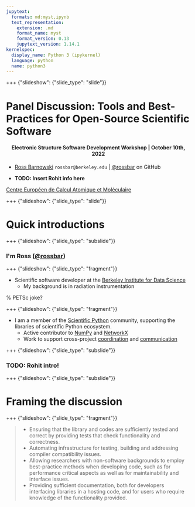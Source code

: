 ```yaml
---
jupytext:
  formats: md:myst,ipynb
  text_representation:
    extension: .md
    format_name: myst
    format_version: 0.13
    jupytext_version: 1.14.1
kernelspec:
  display_name: Python 3 (ipykernel)
  language: python
  name: python3
---
```


+++ {"slideshow": {"slide_type": "slide"}}

# Panel Discussion: Tools and Best-Practices for Open-Source Scientific Software

<center>

#### Electronic Structure Software Development Workshop | October 10th, 2022

</center>

 - [Ross Barnowski](https://bids.berkeley.edu/people/ross-barnowski) `rossbar@berkeley.edu` | [@rossbar](https://github.com/rossbar) on GitHub

 - **TODO: Insert Rohit info here**

[Centre Européen de Calcul Atomique et Moléculaire][cecam]

[cecam]: https://www.cecam.org/

+++ {"slideshow": {"slide_type": "slide"}}

# Quick introductions

+++ {"slideshow": {"slide_type": "subslide"}}

### I'm Ross ([@rossbar](https://github.com/rossbar))

+++ {"slideshow": {"slide_type": "fragment"}}

- Scientific software developer at the [Berkeley Institute for Data Science][BIDS]
  * My background is in radiation instrumentation

% PETSc joke?

[BIDS]: https://bids.berkeley.edu/people/ross-barnowski

+++ {"slideshow": {"slide_type": "fragment"}}

- I am a member of the [Scientific Python][scientific-python] community,
  supporting the libraries of scientific Python ecosystem.
  * Active contributor to [NumPy][numpy] and [NetworkX][networkx]
  * Work to support cross-project [coordination][specs] and
    [communication][discuss]

[scientific-python]: https://scientific-python.org/
[numpy]: https://numpy.org
[networkx]: https://networkx.org
[specs]: https://scientific-python.org/specs/
[discuss]: https://discuss.scientific-python.org/

+++ {"slideshow": {"slide_type": "subslide"}}

### TODO: Rohit intro!

+++ {"slideshow": {"slide_type": "subslide"}}

# Framing the discussion

+++ {"slideshow": {"slide_type": "fragment"}}

> - Ensuring that the library and codes are sufficiently tested and correct by
>   providing tests that check functionality and correctness.
> - Automating infrastructure for testing, building and addressing compiler
>   compatibility issues.
> - Allowing researchers with non-software backgrounds to employ best-practice
>   methods when developing code, such as for performance critical aspects as
>   well as for maintainability and interface issues.
> - Providing sufficient documentation, both for developers interfacing
>   libraries in a hosting code, and for users who require knowledge of the
>   functionality provided.

